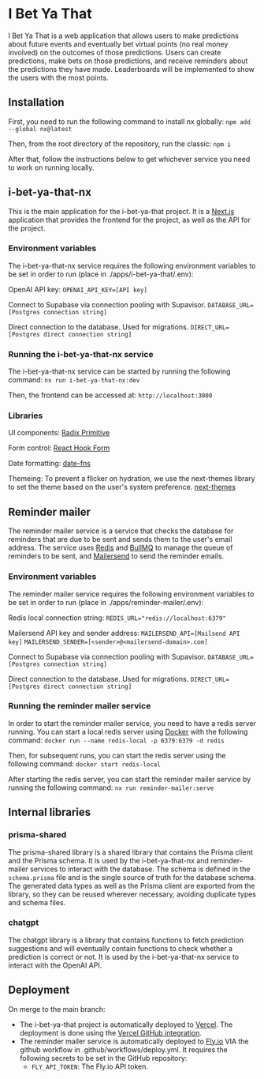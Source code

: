 # I Bet Ya That

I Bet Ya That is a web application that allows users to make predictions about future events and eventually bet virtual points (no real money involved) on the outcomes of those predictions. Users can create predictions, make bets on those predictions, and receive reminders about the predictions they have made. Leaderboards will be implemented to show the users with the most points.

## Installation

First, you need to run the following command to install nx globally:
`npm add --global nx@latest`

Then, from the root directory of the repository, run the classic:
`npm i`

After that, follow the instructions below to get whichever service you need to work on running locally.

## i-bet-ya-that-nx

This is the main application for the i-bet-ya-that project. It is a [Next.js](https://nextjs.org/) application that provides the frontend for the project, as well as the API for the project.

### Environment variables

The i-bet-ya-that-nx service requires the following environment variables to be set in order to run (place in ./apps/i-bet-ya-that/.env):

OpenAI API key:
`OPENAI_API_KEY=[API key]`

Connect to Supabase via connection pooling with Supavisor.
`DATABASE_URL=[Postgres connection string]`

Direct connection to the database. Used for migrations.
`DIRECT_URL=[Postgres direct connection string]`

### Running the i-bet-ya-that-nx service

The i-bet-ya-that-nx service can be started by running the following command:
`nx run i-bet-ya-that-nx:dev`

Then, the frontend can be accessed at:
`http://localhost:3000`

### Libraries

UI components: [Radix Primitive](https://radix-ui.com/primitive/docs/getting-started/introduction)

Form control: [React Hook Form](https://react-hook-form.com/)

Date formatting: [date-fns](https://date-fns.org/)

Themeing: To prevent a flicker on hydration, we use the next-themes library to set the theme based on the user's system preference. [next-themes](https://github.com/pacocoursey/next-themes)

## Reminder mailer

The reminder mailer service is a service that checks the database for reminders that are due to be sent and sends them to the user's email address. The service uses [Redis](https://redis.io/) and [BullMQ](https://docs.bullmq.io/) to manage the queue of reminders to be sent, and [Mailersend](https://www.mailersend.com/) to send the reminder emails.

### Environment variables

The reminder mailer service requires the following environment variables to be set in order to run (place in ./apps/reminder-mailer/.env):

Redis local connection string:
`REDIS_URL="redis://localhost:6379"`

Mailersend API key and sender address:
`MAILERSEND_API=[Mailsend API key]`
`MAILERSEND_SENDER=[<sender>@<mailersend-domain>.com]`

Connect to Supabase via connection pooling with Supavisor.
`DATABASE_URL=[Postgres connection string]`

Direct connection to the database. Used for migrations.
`DIRECT_URL=[Postgres direct connection string]`

### Running the reminder mailer service

In order to start the reminder mailer service, you need to have a redis server running. You can start a local redis server using [Docker](https://docs.docker.com/engine/install/) with the following command:
`docker run --name redis-local -p 6379:6379 -d redis`

Then, for subsequent runs, you can start the redis server using the following command:
`docker start redis-local`

After starting the redis server, you can start the reminder mailer service by running the following command:
`nx run reminder-mailer:serve`

## Internal libraries

### prisma-shared

The prisma-shared library is a shared library that contains the Prisma client and the Prisma schema. It is used by the i-bet-ya-that-nx and reminder-mailer services to interact with the database. The schema is defined in the `schema.prisma` file and is the single source of truth for the database schema. The generated data types as well as the Prisma client are exported from the library, so they can be reused wherever necessary, avoiding duplicate types and schema files.

### chatgpt

The chatgpt library is a library that contains functions to fetch prediction suggestions and will eventually contain functions to check whether a prediction is correct or not. It is used by the i-bet-ya-that-nx service to interact with the OpenAI API.

## Deployment

On merge to the main branch:

- The i-bet-ya-that project is automatically deployed to [Vercel](https://vercel.com/). The deployment is done using the [Vercel GitHub integration](https://vercel.com/docs/git).
- The reminder mailer service is automatically deployed to [Fly.io](https://fly.io/) VIA the github workflow in .github/workflows/deploy.yml. It requires the following secrets to be set in the GitHub repository:
  - `FLY_API_TOKEN`: The Fly.io API token.
